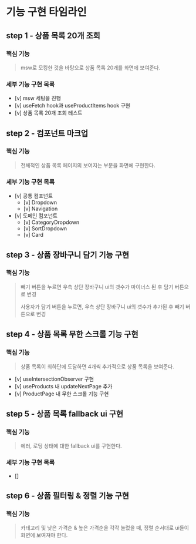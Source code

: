 # 기능 구현 타임라인

## step 1 - 상품 목록 20개 조회

### 핵심 기능

> msw로 모킹한 것을 바탕으로 상품 목록 20개를 화면에 보여준다.

### 세부 기능 구현 목록

- [v] msw 세팅을 진행
- [v] useFetch hook과 useProductItems hook 구현
- [v] 상품 목록 20개 조회 테스트

## step 2 - 컴포넌트 마크업

### 핵심 기능

> 전체적인 상품 목록 페이지의 보여지는 부분을 화면에 구현한다.

### 세부 기능 구현 목록

- [v] 공통 컴포넌트
  - [v] Dropdown
  - [v] Navigation
- [v] 도메인 컴포넌트
  - [v] CategoryDropdown
  - [v] SortDropdown
  - [v] Card

## step 3 - 상품 장바구니 담기 기능 구현

### 핵심 기능

> 빼기 버튼을 누르면 우측 상단 장바구니 ui의 갯수가 마이너스 된 후 담기 버튼으로 변경
>
> 사용자가 담기 버튼을 누르면, 우측 상단 장바구니 ui의 갯수가 추가된 후 빼기 버튼으로 변경

## step 4 - 상품 목록 무한 스크롤 기능 구현

### 핵심 기능

> 상품 목록이 최하단에 도달하면 4개씩 추가적으로 상품 목록을 보여준다.

- [v] useIntersectionObserver 구현
- [v] useProducts 내 updateNextPage 추가
- [v] ProductPage 내 무한 스크롤 기능 구현

## step 5 - 상품 목록 fallback ui 구현

### 핵심 기능

> 에러, 로딩 상태에 대한 fallback ui를 구현한다.

### 세부 기능 구현 목록

- []

## step 6 - 상품 필터링 & 정렬 기능 구현

### 핵심 기능

> 카테고리 및 낮은 가격순 & 높은 가격순을 각각 눌렀을 때, 정렬 순서대로 ui들이 화면에 보여져야 한다.
